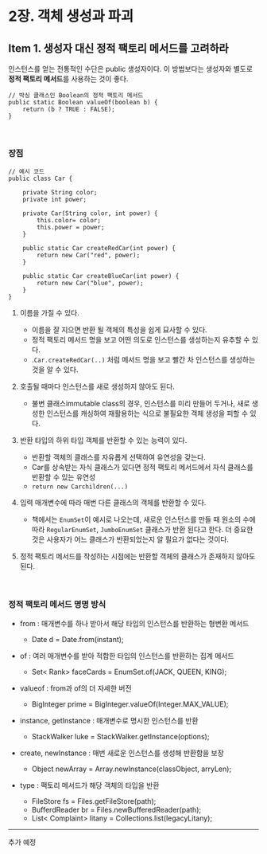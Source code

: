 # 2장. 객체 생성과 파괴

## Item 1. 생성자 대신 정적 팩토리 메서드를 고려하라

인스턴스를 얻는 전통적인 수단은 public 생성자이다. 이 방법보다는 생성자와 별도로 **정적 팩토리 메서드**를 사용하는 것이 좋다.

```
// 박싱 클래스인 Boolean의 정적 팩토리 메서드
public static Boolean valueOf(boolean b) {
    return (b ? TRUE : FALSE);
}
```

<br/>

### 장점

```
// 예시 코드
public class Car {

    private String color;
    private int power;

    private Car(String color, int power) {
        this.color= color;
        this.power = power;
    }

    public static Car createRedCar(int power) {
        return new Car("red", power);
    }

    public static Car createBlueCar(int power) {
        return new Car("blue", power);
    }
}

```

1. 이름을 가질 수 있다.
    - 이름을 잘 지으면 반환 될 객체의 특성을 쉽게 묘사할 수 있다.
    - 정적 팩토리 메서드 명을 보고 어떤 의도로 인스턴스를 생성하는지 유추할 수 있다.
    - .`Car.createRedCar(..)` 처럼 메서드 명을 보고 빨간 차 인스턴스를 생성하는 것을 알 수 있다.


2. 호출될 때마다 인스턴스를 새로 생성하지 않아도 된다.
    - 불변 클래스immutable class의 경우, 인스턴스를 미리 만들어 두거나, 새로 생성한 인스턴스를 캐싱하여 재활용하는 식으로 불필요한 객체 생성을 피할 수 있다.


3. 반환 타입의 하위 타입 객체를 반환할 수 있는 능력이 있다.
    - 반환할 객체의 클래스를 자유롭게 선택하여 유연성을 갖는다.
    - Car를 상속받는 자식 클래스가 있다면 정적 팩토리 메서드에서 자식 클래스를 반환할 수 있는 유연성
    - `return new Carchildren(...)`


4. 입력 매개변수에 따라 매번 다른 클래스의 객체를 반환할 수 있다.
    - 책에서는 `EnumSet`이 예시로 나오는데, 새로운 인스턴스를 만들 때 원소의 수에 따라 `RegularEnumSet`, `JumboEnumSet` 클래스가 반환 된다고 한다. 더 중요한 것은 사용자가 어느 클래스가 반환되었는지 알 필요가 없다는 것이다.

5. 정적 팩토리 메서드를 작성하는 시점에는 반환할 객체의 클래스가 존재하지 않아도 된다.


<br/>


### 정적 팩토리 메서드 명명 방식

- from : 매개변수를 하나 받아서 해당 타입의 인스턴스를 반환하는 형변환 메서드
    - Date d = Date.from(instant);

- of : 여러 매개변수를 받아 적합한 타입의 인스턴스를 반환하는 집계 메서드
    - Set< Rank> faceCards = EnumSet.of(JACK, QUEEN, KING);

- valueof : from과 of의 더 자세한 버전
    - BigInteger prime = BigInteger.valueOf(Integer.MAX_VALUE);

- instance, getInstance : 매개변수로 명시한 인스턴스를 반환
    - StackWalker luke = StackWalker.getInstance(options);

- create, newInstance : 매번 새로운 인스턴스를 생성해 반환함을 보장
    - Object newArray = Array.newInstance(classObject, arryLen);

- type : 팩토리 메서드가 해당 객체의 타입을 반환
    - FileStore fs = Files.getFileStore(path);
    - BufferdReader br = Files.newBufferedReader(path);
    - List< Complaint> litany = Collections.list(legacyLitany);


---

추가 예정

